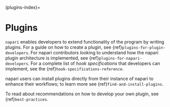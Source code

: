 (plugins-index)=

# Plugins

`napari` enables developers to extend functionality of the program by writing
plugins. For a guide on how to create a plugin, see
{ref}`plugins-for-plugin-developers`. For napari contributors looking to
understand how the napari plugin architecture is implemented, see
{ref}`plugins-for-napari-developers`. For a complete list of _hook
specifications_ that developers can implement, see the
{ref}`hook-specifications-reference`.

napari users can install plugins directly from their instance of napari to enhance their workflows; to learn more see {ref}`find-and-install-plugins`.

To read about recommendations on how to develop your own plugin, see {ref}`best-practices`.
